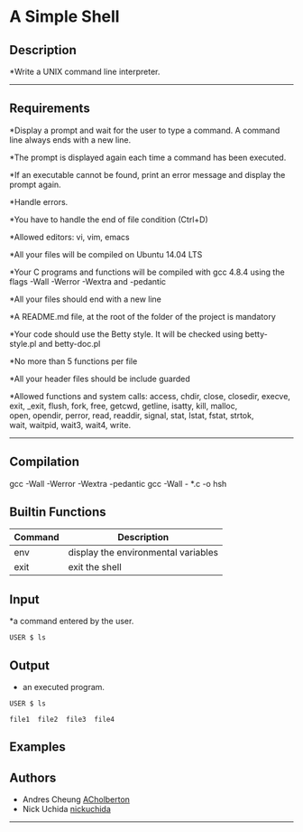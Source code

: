 # A Simple Shell

## Description

*Write a UNIX command line interpreter.

---

## Requirements

*Display a prompt and wait for the user to type a command. A command line always ends with a new line.

*The prompt is displayed again each time a command has been executed.

*If an executable cannot be found, print an error message and display the prompt again.

*Handle errors.

*You have to handle the end of file condition (Ctrl+D)

*Allowed editors: vi, vim, emacs

*All your files will be compiled on Ubuntu 14.04 LTS

*Your C programs and functions will be compiled with gcc 4.8.4 using the flags -Wall -Werror -Wextra and -pedantic

*All your files should end with a new line

*A README.md file, at the root of the folder of the project is mandatory

*Your code should use the Betty style. It will be checked using betty-style.pl and betty-doc.pl

*No more than 5 functions per file

*All your header files should be include guarded

*Allowed functions and system calls: access, chdir, close, closedir, execve, \
exit, _exit, flush, fork, free, getcwd, getline, isatty, kill, malloc, \
open, opendir, perror, read, readdir, signal, stat, lstat, fstat, strtok, \
wait, waitpid, wait3, wait4, write.

---

## Compilation

gcc -Wall -Werror -Wextra -pedantic gcc -Wall - *.c -o hsh

## Builtin Functions

Command | Description
------- | -------
env | display the environmental variables
exit | exit the shell

## Input

*a command entered by the user.

```
USER $ ls

```

## Output
* an executed program.

```
USER $ ls

file1  file2  file3  file4

```

## Examples



## Authors
* Andres Cheung [ACholberton](https://github.com/ACholberton)
* Nick Uchida [nickuchida](https://github.com/nickuchida)

---
